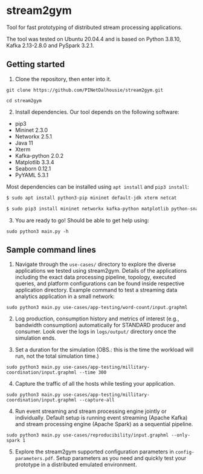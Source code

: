 # stream2gym

Tool for fast prototyping of distributed stream processing applications.

The tool was tested on Ubuntu 20.04.4 and is based on Python 3.8.10, Kafka 2.13-2.8.0 and PySpark 3.2.1.

## Getting started

1. Clone the repository, then enter into it.

```git clone https://github.com/PINetDalhousie/stream2gym.git```

```cd stream2gym```

2. Install dependencies. Our tool depends on the following software:

  - pip3
  - Mininet 2.3.0
  - Networkx 2.5.1
  - Java 11
  - Xterm
  - Kafka-python 2.0.2
  - Matplotlib 3.3.4
  - Seaborn 0.12.1
  - PyYAML 5.3.1

  Most dependencies can be installed using `apt install` and `pip3 install`:
  
  ```bash
  $ sudo apt install python3-pip mininet default-jdk xterm netcat
  
  $ sudo pip3 install mininet networkx kafka-python matplotlib python-snappy lz4 seaborn pyyaml seaborn
  ```
  3. You are ready to go! Should be able to get help using:

  ```sudo python3 main.py -h```
  
  ## Sample command lines
  
  1) Navigate through the ```use-cases/``` directory to explore the diverse applications we tested using stream2gym.  Details of the applications including the exact data processing pipeline, topology, executed queries, and platform configurations can be found inside respective application directory. Example command to test a streaming data analytics application in a small network: 
  
  ```sudo python3 main.py use-cases/app-testing/word-count/input.graphml```
  
  2) Log  production, consumption history and metrics of interest (e.g., bandwidth consumption) automatically for STANDARD producer and consumer. Look over the logs in `logs/output/` directory once the simulation ends.
    
  3) Set a duration for the simulation (OBS.: this is the time the workload will run, not the total simulation time.)

  ```sudo python3 main.py use-cases/app-testing/millitary-coordination/input.graphml --time 300```

  4) Capture the traffic of all the hosts while testing your application.

  ```sudo python3 main.py use-cases/app-testing/millitary-coordination/input.graphml --capture-all```

  4) Run event streaming and stream processing engine jointly or individually. Default setup is running event streaming (Apache Kafka) and stream processing engine (Apache Spark) as a sequential pipeline.

  ```sudo python3 main.py use-cases/reproducibility/input.graphml --only-spark 1```

  5) Explore the stream2gym supported configuration parameters in ```config-parameters.pdf```. Setup parameters as you need and quickly test your prototype in a distributed emulated environment.
